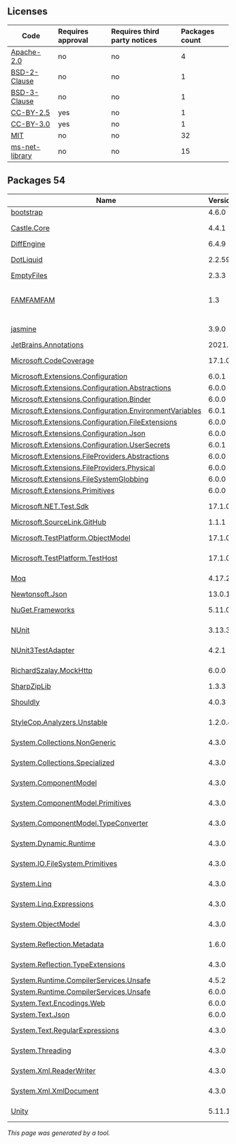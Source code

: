 Licenses
--------
	
|Code|Requires approval|Requires third party notices|Packages count|
|----------|:----|:----|:----|
|[Apache-2.0](licenses/apache-2.0)|no|no|4|
|[BSD-2-Clause](licenses/bsd-2-clause)|no|no|1|
|[BSD-3-Clause](licenses/bsd-3-clause)|no|no|1|
|[CC-BY-2.5](licenses/cc-by-2.5)|yes|no|1|
|[CC-BY-3.0](licenses/cc-by-3.0)|yes|no|1|
|[MIT](licenses/mit)|no|no|32|
|[ms-net-library](licenses/ms-net-library)|no|no|15|



Packages 54
--------

|Name|Version|Source|License|Used by|
|----------|:----|:----|:----|:----|
|[bootstrap](packages/npmjs.com/bootstrap/4.6.0)|4.6.0|[npmjs.com](https://www.npmjs.com/package/bootstrap/v/4.6.0)|[MIT](licenses/mit)|ThirdPartyLibraries|
|[Castle.Core](packages/nuget.org/castle.core/4.4.1)|4.4.1|[nuget.org](https://www.nuget.org/packages/Castle.Core/4.4.1)|[Apache-2.0](licenses/apache-2.0)|ThirdPartyLibraries internal|
|[DiffEngine](packages/nuget.org/diffengine/6.4.9)|6.4.9|[nuget.org](https://www.nuget.org/packages/DiffEngine/6.4.9)|[MIT](licenses/mit)|ThirdPartyLibraries|
|[DotLiquid](packages/nuget.org/dotliquid/2.2.595)|2.2.595|[nuget.org](https://www.nuget.org/packages/DotLiquid/2.2.595)|[Apache-2.0](licenses/apache-2.0)|ThirdPartyLibraries|
|[EmptyFiles](packages/nuget.org/emptyfiles/2.3.3)|2.3.3|[nuget.org](https://www.nuget.org/packages/EmptyFiles/2.3.3)|[MIT](licenses/mit)|ThirdPartyLibraries|
|[FAMFAMFAM](packages/custom/famfamfam/1.3)|1.3|[custom](http://www.famfamfam.com/)|[CC-BY-2.5](licenses/cc-by-2.5) OR [CC-BY-3.0](licenses/cc-by-3.0)|ThirdPartyLibraries internal|
|[jasmine](packages/npmjs.com/jasmine/3.9.0)|3.9.0|[npmjs.com](https://www.npmjs.com/package/jasmine/v/3.9.0)|[MIT](licenses/mit)|ThirdPartyLibraries internal|
|[JetBrains.Annotations](packages/nuget.org/jetbrains.annotations/2021.3.0)|2021.3.0|[nuget.org](https://www.nuget.org/packages/JetBrains.Annotations/2021.3.0)|[MIT](licenses/mit)|ThirdPartyLibraries|
|[Microsoft.CodeCoverage](packages/nuget.org/microsoft.codecoverage/17.1.0)|17.1.0|[nuget.org](https://www.nuget.org/packages/Microsoft.CodeCoverage/17.1.0)|[MIT](licenses/mit)|ThirdPartyLibraries internal|
|[Microsoft.Extensions.Configuration](packages/nuget.org/microsoft.extensions.configuration/6.0.1)|6.0.1|[nuget.org](https://www.nuget.org/packages/Microsoft.Extensions.Configuration/6.0.1)|[MIT](licenses/mit)|ThirdPartyLibraries|
|[Microsoft.Extensions.Configuration.Abstractions](packages/nuget.org/microsoft.extensions.configuration.abstractions/6.0.0)|6.0.0|[nuget.org](https://www.nuget.org/packages/Microsoft.Extensions.Configuration.Abstractions/6.0.0)|[MIT](licenses/mit)|ThirdPartyLibraries|
|[Microsoft.Extensions.Configuration.Binder](packages/nuget.org/microsoft.extensions.configuration.binder/6.0.0)|6.0.0|[nuget.org](https://www.nuget.org/packages/Microsoft.Extensions.Configuration.Binder/6.0.0)|[MIT](licenses/mit)|ThirdPartyLibraries|
|[Microsoft.Extensions.Configuration.EnvironmentVariables](packages/nuget.org/microsoft.extensions.configuration.environmentvariables/6.0.1)|6.0.1|[nuget.org](https://www.nuget.org/packages/Microsoft.Extensions.Configuration.EnvironmentVariables/6.0.1)|[MIT](licenses/mit)|ThirdPartyLibraries|
|[Microsoft.Extensions.Configuration.FileExtensions](packages/nuget.org/microsoft.extensions.configuration.fileextensions/6.0.0)|6.0.0|[nuget.org](https://www.nuget.org/packages/Microsoft.Extensions.Configuration.FileExtensions/6.0.0)|[MIT](licenses/mit)|ThirdPartyLibraries|
|[Microsoft.Extensions.Configuration.Json](packages/nuget.org/microsoft.extensions.configuration.json/6.0.0)|6.0.0|[nuget.org](https://www.nuget.org/packages/Microsoft.Extensions.Configuration.Json/6.0.0)|[MIT](licenses/mit)|ThirdPartyLibraries|
|[Microsoft.Extensions.Configuration.UserSecrets](packages/nuget.org/microsoft.extensions.configuration.usersecrets/6.0.1)|6.0.1|[nuget.org](https://www.nuget.org/packages/Microsoft.Extensions.Configuration.UserSecrets/6.0.1)|[MIT](licenses/mit)|ThirdPartyLibraries|
|[Microsoft.Extensions.FileProviders.Abstractions](packages/nuget.org/microsoft.extensions.fileproviders.abstractions/6.0.0)|6.0.0|[nuget.org](https://www.nuget.org/packages/Microsoft.Extensions.FileProviders.Abstractions/6.0.0)|[MIT](licenses/mit)|ThirdPartyLibraries|
|[Microsoft.Extensions.FileProviders.Physical](packages/nuget.org/microsoft.extensions.fileproviders.physical/6.0.0)|6.0.0|[nuget.org](https://www.nuget.org/packages/Microsoft.Extensions.FileProviders.Physical/6.0.0)|[MIT](licenses/mit)|ThirdPartyLibraries|
|[Microsoft.Extensions.FileSystemGlobbing](packages/nuget.org/microsoft.extensions.filesystemglobbing/6.0.0)|6.0.0|[nuget.org](https://www.nuget.org/packages/Microsoft.Extensions.FileSystemGlobbing/6.0.0)|[MIT](licenses/mit)|ThirdPartyLibraries|
|[Microsoft.Extensions.Primitives](packages/nuget.org/microsoft.extensions.primitives/6.0.0)|6.0.0|[nuget.org](https://www.nuget.org/packages/Microsoft.Extensions.Primitives/6.0.0)|[MIT](licenses/mit)|ThirdPartyLibraries|
|[Microsoft.NET.Test.Sdk](packages/nuget.org/microsoft.net.test.sdk/17.1.0)|17.1.0|[nuget.org](https://www.nuget.org/packages/Microsoft.NET.Test.Sdk/17.1.0)|[MIT](licenses/mit)|ThirdPartyLibraries internal|
|[Microsoft.SourceLink.GitHub](packages/nuget.org/microsoft.sourcelink.github/1.1.1)|1.1.1|[nuget.org](https://www.nuget.org/packages/Microsoft.SourceLink.GitHub/1.1.1)|[MIT](licenses/mit)|ThirdPartyLibraries|
|[Microsoft.TestPlatform.ObjectModel](packages/nuget.org/microsoft.testplatform.objectmodel/17.1.0)|17.1.0|[nuget.org](https://www.nuget.org/packages/Microsoft.TestPlatform.ObjectModel/17.1.0)|[MIT](licenses/mit)|ThirdPartyLibraries internal|
|[Microsoft.TestPlatform.TestHost](packages/nuget.org/microsoft.testplatform.testhost/17.1.0)|17.1.0|[nuget.org](https://www.nuget.org/packages/Microsoft.TestPlatform.TestHost/17.1.0)|[MIT](licenses/mit)|ThirdPartyLibraries internal|
|[Moq](packages/nuget.org/moq/4.17.2)|4.17.2|[nuget.org](https://www.nuget.org/packages/Moq/4.17.2)|[BSD-3-Clause](licenses/bsd-3-clause)|ThirdPartyLibraries internal|
|[Newtonsoft.Json](packages/nuget.org/newtonsoft.json/13.0.1)|13.0.1|[nuget.org](https://www.nuget.org/packages/Newtonsoft.Json/13.0.1)|[MIT](licenses/mit)|ThirdPartyLibraries|
|[NuGet.Frameworks](packages/nuget.org/nuget.frameworks/5.11.0)|5.11.0|[nuget.org](https://www.nuget.org/packages/NuGet.Frameworks/5.11.0)|[Apache-2.0](licenses/apache-2.0)|ThirdPartyLibraries internal|
|[NUnit](packages/nuget.org/nunit/3.13.3)|3.13.3|[nuget.org](https://www.nuget.org/packages/NUnit/3.13.3)|[MIT](licenses/mit)|ThirdPartyLibraries internal|
|[NUnit3TestAdapter](packages/nuget.org/nunit3testadapter/4.2.1)|4.2.1|[nuget.org](https://www.nuget.org/packages/NUnit3TestAdapter/4.2.1)|[MIT](licenses/mit)|ThirdPartyLibraries internal|
|[RichardSzalay.MockHttp](packages/nuget.org/richardszalay.mockhttp/6.0.0)|6.0.0|[nuget.org](https://www.nuget.org/packages/RichardSzalay.MockHttp/6.0.0)|[MIT](licenses/mit)|ThirdPartyLibraries internal|
|[SharpZipLib](packages/nuget.org/sharpziplib/1.3.3)|1.3.3|[nuget.org](https://www.nuget.org/packages/SharpZipLib/1.3.3)|[MIT](licenses/mit)|ThirdPartyLibraries|
|[Shouldly](packages/nuget.org/shouldly/4.0.3)|4.0.3|[nuget.org](https://www.nuget.org/packages/Shouldly/4.0.3)|[BSD-2-Clause](licenses/bsd-2-clause)|ThirdPartyLibraries|
|[StyleCop.Analyzers.Unstable](packages/nuget.org/stylecop.analyzers.unstable/1.2.0.406)|1.2.0.406|[nuget.org](https://www.nuget.org/packages/StyleCop.Analyzers.Unstable/1.2.0.406)|[MIT](licenses/mit)|ThirdPartyLibraries internal|
|[System.Collections.NonGeneric](packages/nuget.org/system.collections.nongeneric/4.3.0)|4.3.0|[nuget.org](https://www.nuget.org/packages/System.Collections.NonGeneric/4.3.0)|[ms-net-library](licenses/ms-net-library)|ThirdPartyLibraries internal|
|[System.Collections.Specialized](packages/nuget.org/system.collections.specialized/4.3.0)|4.3.0|[nuget.org](https://www.nuget.org/packages/System.Collections.Specialized/4.3.0)|[ms-net-library](licenses/ms-net-library)|ThirdPartyLibraries internal|
|[System.ComponentModel](packages/nuget.org/system.componentmodel/4.3.0)|4.3.0|[nuget.org](https://www.nuget.org/packages/System.ComponentModel/4.3.0)|[ms-net-library](licenses/ms-net-library)|ThirdPartyLibraries internal|
|[System.ComponentModel.Primitives](packages/nuget.org/system.componentmodel.primitives/4.3.0)|4.3.0|[nuget.org](https://www.nuget.org/packages/System.ComponentModel.Primitives/4.3.0)|[ms-net-library](licenses/ms-net-library)|ThirdPartyLibraries internal|
|[System.ComponentModel.TypeConverter](packages/nuget.org/system.componentmodel.typeconverter/4.3.0)|4.3.0|[nuget.org](https://www.nuget.org/packages/System.ComponentModel.TypeConverter/4.3.0)|[ms-net-library](licenses/ms-net-library)|ThirdPartyLibraries internal|
|[System.Dynamic.Runtime](packages/nuget.org/system.dynamic.runtime/4.3.0)|4.3.0|[nuget.org](https://www.nuget.org/packages/System.Dynamic.Runtime/4.3.0)|[ms-net-library](licenses/ms-net-library)|ThirdPartyLibraries internal|
|[System.IO.FileSystem.Primitives](packages/nuget.org/system.io.filesystem.primitives/4.3.0)|4.3.0|[nuget.org](https://www.nuget.org/packages/System.IO.FileSystem.Primitives/4.3.0)|[ms-net-library](licenses/ms-net-library)|ThirdPartyLibraries internal|
|[System.Linq](packages/nuget.org/system.linq/4.3.0)|4.3.0|[nuget.org](https://www.nuget.org/packages/System.Linq/4.3.0)|[ms-net-library](licenses/ms-net-library)|ThirdPartyLibraries internal|
|[System.Linq.Expressions](packages/nuget.org/system.linq.expressions/4.3.0)|4.3.0|[nuget.org](https://www.nuget.org/packages/System.Linq.Expressions/4.3.0)|[ms-net-library](licenses/ms-net-library)|ThirdPartyLibraries internal|
|[System.ObjectModel](packages/nuget.org/system.objectmodel/4.3.0)|4.3.0|[nuget.org](https://www.nuget.org/packages/System.ObjectModel/4.3.0)|[ms-net-library](licenses/ms-net-library)|ThirdPartyLibraries internal|
|[System.Reflection.Metadata](packages/nuget.org/system.reflection.metadata/1.6.0)|1.6.0|[nuget.org](https://www.nuget.org/packages/System.Reflection.Metadata/1.6.0)|[MIT](licenses/mit)|ThirdPartyLibraries internal|
|[System.Reflection.TypeExtensions](packages/nuget.org/system.reflection.typeextensions/4.3.0)|4.3.0|[nuget.org](https://www.nuget.org/packages/System.Reflection.TypeExtensions/4.3.0)|[ms-net-library](licenses/ms-net-library)|ThirdPartyLibraries internal|
|[System.Runtime.CompilerServices.Unsafe](packages/nuget.org/system.runtime.compilerservices.unsafe/4.5.2)|4.5.2|[nuget.org](https://www.nuget.org/packages/System.Runtime.CompilerServices.Unsafe/4.5.2)|[MIT](licenses/mit)|ThirdPartyLibraries|
|[System.Runtime.CompilerServices.Unsafe](packages/nuget.org/system.runtime.compilerservices.unsafe/6.0.0)|6.0.0|[nuget.org](https://www.nuget.org/packages/System.Runtime.CompilerServices.Unsafe/6.0.0)|[MIT](licenses/mit)|ThirdPartyLibraries|
|[System.Text.Encodings.Web](packages/nuget.org/system.text.encodings.web/6.0.0)|6.0.0|[nuget.org](https://www.nuget.org/packages/System.Text.Encodings.Web/6.0.0)|[MIT](licenses/mit)|ThirdPartyLibraries|
|[System.Text.Json](packages/nuget.org/system.text.json/6.0.0)|6.0.0|[nuget.org](https://www.nuget.org/packages/System.Text.Json/6.0.0)|[MIT](licenses/mit)|ThirdPartyLibraries|
|[System.Text.RegularExpressions](packages/nuget.org/system.text.regularexpressions/4.3.0)|4.3.0|[nuget.org](https://www.nuget.org/packages/System.Text.RegularExpressions/4.3.0)|[ms-net-library](licenses/ms-net-library)|ThirdPartyLibraries internal|
|[System.Threading](packages/nuget.org/system.threading/4.3.0)|4.3.0|[nuget.org](https://www.nuget.org/packages/System.Threading/4.3.0)|[ms-net-library](licenses/ms-net-library)|ThirdPartyLibraries internal|
|[System.Xml.ReaderWriter](packages/nuget.org/system.xml.readerwriter/4.3.0)|4.3.0|[nuget.org](https://www.nuget.org/packages/System.Xml.ReaderWriter/4.3.0)|[ms-net-library](licenses/ms-net-library)|ThirdPartyLibraries internal|
|[System.Xml.XmlDocument](packages/nuget.org/system.xml.xmldocument/4.3.0)|4.3.0|[nuget.org](https://www.nuget.org/packages/System.Xml.XmlDocument/4.3.0)|[ms-net-library](licenses/ms-net-library)|ThirdPartyLibraries internal|
|[Unity](packages/nuget.org/unity/5.11.10)|5.11.10|[nuget.org](https://www.nuget.org/packages/Unity/5.11.10)|[Apache-2.0](licenses/apache-2.0)|ThirdPartyLibraries|

*This page was generated by a tool.*